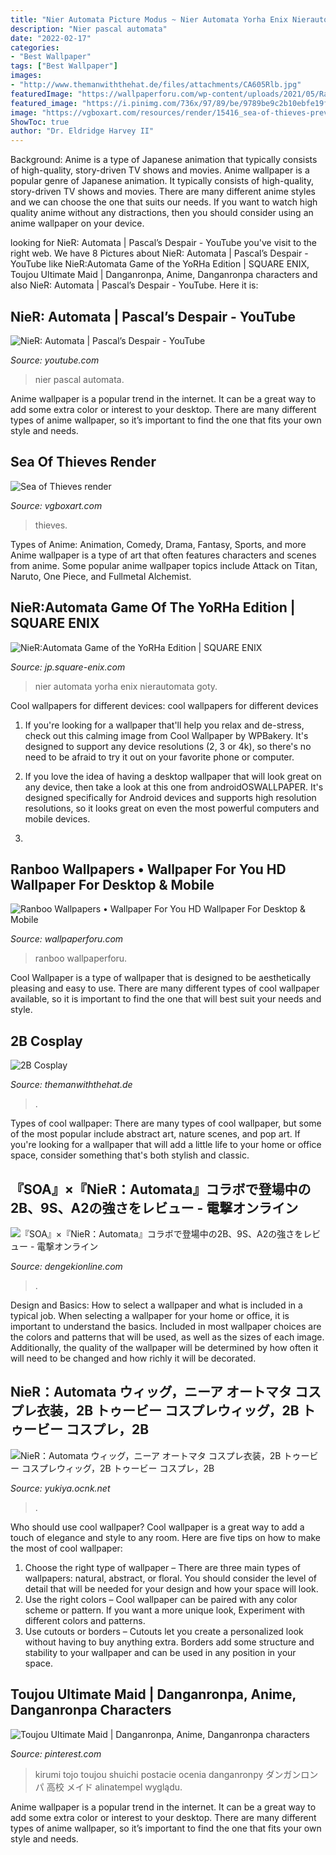 ```yaml
---
title: "Nier Automata Picture Modus ~ Nier Automata Yorha Enix Nierautomata Goty"
description: "Nier pascal automata"
date: "2022-02-17"
categories:
- "Best Wallpaper"
tags: ["Best Wallpaper"]
images:
- "http://www.themanwiththehat.de/files/attachments/CA605Rlb.jpg"
featuredImage: "https://wallpaperforu.com/wp-content/uploads/2021/05/Ranboo-Wallpaper-21400x1050.jpg"
featured_image: "https://i.pinimg.com/736x/97/89/be/9789be9c2b10ebfe19fae549a8eb2c52--supernatural-maids.jpg"
image: "https://vgboxart.com/resources/render/15416_sea-of-thieves-prev.png"
ShowToc: true
author: "Dr. Eldridge Harvey II"
---
```



Background: Anime is a type of Japanese animation that typically consists of high-quality, story-driven TV shows and movies.
Anime wallpaper is a popular genre of Japanese animation. It typically consists of high-quality, story-driven TV shows and movies. There are many different anime styles and we can choose the one that suits our needs. If you want to watch high quality anime without any distractions, then you should consider using an anime wallpaper on your device.

	

		
looking for NieR: Automata | Pascal’s Despair - YouTube you've visit to the right web. We have 8 Pictures about NieR: Automata | Pascal’s Despair - YouTube like NieR:Automata Game of the YoRHa Edition | SQUARE ENIX, Toujou Ultimate Maid | Danganronpa, Anime, Danganronpa characters and also NieR: Automata | Pascal’s Despair - YouTube. Here it is:
		
    
## NieR: Automata | Pascal’s Despair - YouTube

<img loading=lazy src="https://i.ytimg.com/vi/7vn5w4Ofqjo/maxresdefault.jpg" onerror="this.onerror=null;this.src='https://tse3.mm.bing.net/th?id=OIP.6kqmDx1SZP-FjfNJvpiqswHaEK&amp;pid=15.1';" alt="NieR: Automata | Pascal’s Despair - YouTube">

_Source: youtube.com_

>nier pascal automata. 

	

Anime wallpaper is a popular trend in the internet. It can be a great way to add some extra color or interest to your desktop. There are many different types of anime wallpaper, so it’s important to find the one that fits your own style and needs.

    
## Sea Of Thieves Render

<img loading=lazy src="https://vgboxart.com/resources/render/15416_sea-of-thieves-prev.png" onerror="this.onerror=null;this.src='https://tse2.mm.bing.net/th?id=OIP.NElloPh4940q8QByuDFaqgAAAA&amp;pid=15.1';" alt="Sea of Thieves render">

_Source: vgboxart.com_

>thieves. 

	

Types of Anime: Animation, Comedy, Drama, Fantasy, Sports, and more
Anime wallpaper is a type of art that often features characters and scenes from anime. Some popular anime wallpaper topics include Attack on Titan, Naruto, One Piece, and Fullmetal Alchemist.

    
## NieR:Automata Game Of The YoRHa Edition | SQUARE ENIX

<img loading=lazy src="https://www.jp.square-enix.com/nierautomata/goty/assets/images/ss/01.jpg" onerror="this.onerror=null;this.src='https://tse4.mm.bing.net/th?id=OIP.4rX4FIofkciV-MM1CBRWVAHaEI&amp;pid=15.1';" alt="NieR:Automata Game of the YoRHa Edition | SQUARE ENIX">

_Source: jp.square-enix.com_

>nier automata yorha enix nierautomata goty. 

	

Cool wallpapers for different devices:
cool wallpapers for different devices 

1. If you're looking for a wallpaper that'll help you relax and de-stress, check out this calming image from Cool Wallpaper by WPBakery. It's designed to support any device resolutions (2, 3 or 4k), so there's no need to be afraid to try it out on your favorite phone or computer.

2. If you love the idea of having a desktop wallpaper that will look great on any device, then take a look at this one from androidOSWALLPAPER. It's designed specifically for Android devices and supports high resolution resolutions, so it looks great on even the most powerful computers and mobile devices.

3.

    
## Ranboo Wallpapers • Wallpaper For You HD Wallpaper For Desktop &amp; Mobile

<img loading=lazy src="https://wallpaperforu.com/wp-content/uploads/2021/05/Ranboo-Wallpaper-21400x1050.jpg" onerror="this.onerror=null;this.src='https://tse4.mm.bing.net/th?id=OIP._U31ooL7MIEtKe462ywRpwHaFj&amp;pid=15.1';" alt="Ranboo Wallpapers • Wallpaper For You HD Wallpaper For Desktop &amp; Mobile">

_Source: wallpaperforu.com_

>ranboo wallpaperforu. 

	

Cool Wallpaper is a type of wallpaper that is designed to be aesthetically pleasing and easy to use. There are many different types of cool wallpaper available, so it is important to find the one that will best suit your needs and style.

    
## 2B Cosplay

<img loading=lazy src="http://www.themanwiththehat.de/files/attachments/CA605Rlb.jpg" onerror="this.onerror=null;this.src='https://tse4.mm.bing.net/th?id=OIP.7CYPVHH_Wgrz8WZ8m1R3kgHaKA&amp;pid=15.1';" alt="2B Cosplay">

_Source: themanwiththehat.de_

>. 

	

Types of cool wallpaper:
There are many types of cool wallpaper, but some of the most popular include abstract art, nature scenes, and pop art. If you're looking for a wallpaper that will add a little life to your home or office space, consider something that's both stylish and classic.

    
## 『SOA』×『NieR：Automata』コラボで登場中の2B、9S、A2の強さをレビュー - 電撃オンライン

<img loading=lazy src="https://dengekionline.com/elem/000/001/691/1691645/soa_15_cs1w1_517x720.jpg" onerror="this.onerror=null;this.src='https://tse4.mm.bing.net/th?id=OIP.8BwlcttUbDQe2YFC6RpnWAHaKU&amp;pid=15.1';" alt="『SOA』×『NieR：Automata』コラボで登場中の2B、9S、A2の強さをレビュー - 電撃オンライン">

_Source: dengekionline.com_

>. 

	

Design and Basics: How to select a wallpaper and what is included in a typical job.
When selecting a wallpaper for your home or office, it is important to understand the basics. Included in most wallpaper choices are the colors and patterns that will be used, as well as the sizes of each image. Additionally, the quality of the wallpaper will be determined by how often it will need to be changed and how richly it will be decorated.

    
## NieR：Automata ウィッグ，ニーア オートマタ コスプレ衣装，2B トゥービー コスプレウィッグ，2B トゥービー コスプレ，2B

<img loading=lazy src="http://yukiya.ocnk.net/data/yukiya/product/20170330_d89814.jpg" onerror="this.onerror=null;this.src='https://tse3.mm.bing.net/th?id=OIP.v8j6l2y2fFTYWBEVMEOF6QHaKK&amp;pid=15.1';" alt="NieR：Automata ウィッグ，ニーア オートマタ コスプレ衣装，2B トゥービー コスプレウィッグ，2B トゥービー コスプレ，2B">

_Source: yukiya.ocnk.net_

>. 

	

Who should use cool wallpaper?
Cool wallpaper is a great way to add a touch of elegance and style to any room. Here are five tips on how to make the most of cool wallpaper: 
1) Choose the right type of wallpaper – There are three main types of wallpapers: natural, abstract, or floral. You should consider the level of detail that will be needed for your design and how your space will look. 
2) Use the right colors – Cool wallpaper can be paired with any color scheme or pattern. If you want a more unique look, Experiment with different colors and patterns. 
3) Use cutouts or borders – Cutouts let you create a personalized look without having to buy anything extra. Borders add some structure and stability to your wallpaper and can be used in any position in your space.

    
## Toujou Ultimate Maid | Danganronpa, Anime, Danganronpa Characters

<img loading=lazy src="https://i.pinimg.com/736x/97/89/be/9789be9c2b10ebfe19fae549a8eb2c52--supernatural-maids.jpg" onerror="this.onerror=null;this.src='https://tse2.mm.bing.net/th?id=OIP.P84uvmcMkO_OxehW-IzyjQDMEy&amp;pid=15.1';" alt="Toujou Ultimate Maid | Danganronpa, Anime, Danganronpa characters">

_Source: pinterest.com_

>kirumi tojo toujou shuichi postacie ocenia danganronpy ダンガンロンパ 高校 メイド alinatempel wyglądu. 

	

Anime wallpaper is a popular trend in the internet. It can be a great way to add some extra color or interest to your desktop. There are many different types of anime wallpaper, so it’s important to find the one that fits your own style and needs.

